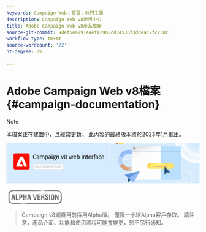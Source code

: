 ```yaml
---
keywords: Campaign Web；首頁；熱門主題
description: Campaign Web v8說明中心
title: Adobe Campaign Web v8產品檔案
source-git-commit: 9def5ea791e4ef42968cd34536f3ddeac7fc238c
workflow-type: tm+mt
source-wordcount: '72'
ht-degree: 0%

---
```


# Adobe Campaign Web v8檔案 {#campaign-documentation}

>[!NOTE]
>
>本檔案正在建置中，且經常更新。 此內容的最終版本將於2023年1月推出。

![](assets/do-not-localize/banner-documentationv8.png)

![](assets/do-not-localize/badge.png)

>Campaign v8網頁目前採用Alpha版。 僅限一小組Alpha客戶存取。 請注意，產品介面、功能和使用流程可能會變更，恕不另行通知。
